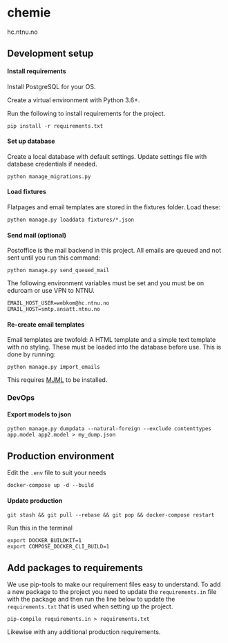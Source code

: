# chemie
hc.ntnu.no

## Development setup

#### Install requirements
Install PostgreSQL for your OS.

Create a virtual environment with Python 3.6+.

Run the following to install requirements for the project.
```shell
pip install -r requirements.txt
```

#### Set up database
Create a local database with default settings. Update settings
file with database credentials if needed.
```shell
python manage_migrations.py
```

#### Load fixtures
Flatpages and email templates are stored in the fixtures folder. 
Load these:
```shell
python manage.py loaddata fixtures/*.json
```

#### Send mail (optional)
Postoffice is the mail backend in this project. All emails are queued
 and not sent until you run this command:
```shell
python manage.py send_queued_mail
```
The following environment variables must be set and you must be on 
eduroam or use VPN to NTNU.
```shell
EMAIL_HOST_USER=webkom@hc.ntnu.no
EMAIL_HOST=smtp.ansatt.ntnu.no
```

#### Re-create email templates
Email templates are twofold: A HTML template and a simple text 
template with no styling. These must be loaded into the database 
before use. This is done by running:

```shell
python manage.py import_emails
 ```
This requires  [MJML](https://mjml.io) to be installed.
 
### DevOps
#### Export models to json
```shell
python manage.py dumpdata --natural-foreign --exclude contenttypes app.model app2.model > my_dump.json
```

## Production environment
Edit the `.env` file to suit your needs

```
docker-compose up -d --build
```

#### Update production
```
git stash && git pull --rebase && git pop && docker-compose restart
```
Run this in the terminal
```
export DOCKER_BUILDKIT=1
export COMPOSE_DOCKER_CLI_BUILD=1
```

## Add packages to requirements
We use pip-tools to make our requirement files easy to understand. To 
add a new package to the project you need to update the `requirements.in`
file with the package and then run the line below to update the 
`requirements.txt` that is used when setting up the project.
```shell
pip-compile requirements.in > requirements.txt
```
Likewise with any additional production requirements.
